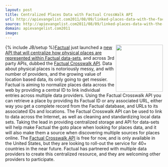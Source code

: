 ```yaml
---
layout: post
title: Centralized Places Data with Factual CrossWalk API
url: http://apievangelist.com2011/08/09/linked-places-data-with-the-factual-crosswalk-api/
source: http://apievangelist.com2011/08/09/linked-places-data-with-the-factual-crosswalk-api/
domain: apievangelist.com2011
image: 
---
```

{% include JB/setup %}<img src="http://kinlane-productions.s3.amazonaws.com/api-evangelist/factual/factual-logo.png"  width="150" align="right" /><a title="Factual" href="http://www.factual.com">Factual</a> just launched a <a href="http://blog.factual.com/crosswalk-api">new API that will centralize how physical places are represented within Factual data-sets</a>, and across 3rd party APIs, dubbed the <a title="Factual Crosswalk API" href="http://developer.factual.com/display/docs/Places+API+-+Crosswalk">Factual Crosswalk API</a>.
Data about physical places is notoriously messy, and with number of providers, and the growing value of location based data, its only going to get messier. Factual is aiming to normalize places data across the web by providing a central ID to link individual entries across multiple data providers.
Using the Factual Crosswalk API you can retrieve a place by providing its Factual ID or any associated URL, either way you get a complete record from the Factual database, and URLs to its associated IDs and locations. The Factual Crosswalk API can be used to link to data across the Internet, as well as cleaning and standardizing local data sets. Taking the lead in providing centralized storage and API for data-sets will help make Factual the goto place when looking for places data, and it will also make them a source when discovering multiple sources for places online.
The <a title="Factual Crosswalk API" href="http://developer.factual.com/display/docs/Places+API+-+Crosswalk">Factual Crosswalk API</a> is free for now, and is only available in the United States, but they are looking to roll-out the service for 40+ countries in the near future. Factual has partnered with multiple data providers to create this centralized resource, and they are welcoming other providers to participate.
